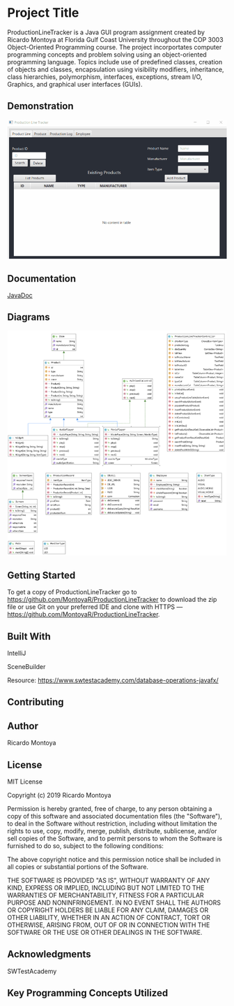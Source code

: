 # Project Title
ProductionLineTracker is a Java GUI program assignment created by Ricardo Montoya at Florida Gulf Coast University throughout the COP 3003 
Object-Oriented Programming course. The project incorportates computer programming concepts and problem solving using an object-oriented 
programming language. Topics include use of predefined classes, creation of objects and classes, encapsulation using visibility modifiers, 
inheritance, class hierarchies, polymorphism, interfaces, exceptions, stream I/O, Graphics, and graphical user interfaces (GUIs).

## Demonstration

![ProductionLineTracker](doc/ProductionLineTracker.gif)
## Documentation
[JavaDoc](http://localhost:63342/ProductionLineTracker/doc/index.html?_ijt=lutk0ckbc9qavev34c4va8kd24)
## Diagrams
![Diagram](/doc/Diagram.png)

## Getting Started
To get a copy of ProductionLineTracker go to https://github.com/MontoyaR/ProductionLineTracker to download the zip file or use Git on your
preferred IDE and clone with HTTPS — https://github.com/MontoyaR/ProductionLineTracker.

## Built With
IntelliJ

SceneBuilder

Resource: https://www.swtestacademy.com/database-operations-javafx/

## Contributing


## Author
Ricardo Montoya

## License
MIT License

Copyright (c) 2019 Ricardo Montoya

Permission is hereby granted, free of charge, to any person obtaining a copy
of this software and associated documentation files (the "Software"), to deal
in the Software without restriction, including without limitation the rights
to use, copy, modify, merge, publish, distribute, sublicense, and/or sell
copies of the Software, and to permit persons to whom the Software is
furnished to do so, subject to the following conditions:

The above copyright notice and this permission notice shall be included in all
copies or substantial portions of the Software.

THE SOFTWARE IS PROVIDED "AS IS", WITHOUT WARRANTY OF ANY KIND, EXPRESS OR
IMPLIED, INCLUDING BUT NOT LIMITED TO THE WARRANTIES OF MERCHANTABILITY,
FITNESS FOR A PARTICULAR PURPOSE AND NONINFRINGEMENT. IN NO EVENT SHALL THE
AUTHORS OR COPYRIGHT HOLDERS BE LIABLE FOR ANY CLAIM, DAMAGES OR OTHER
LIABILITY, WHETHER IN AN ACTION OF CONTRACT, TORT OR OTHERWISE, ARISING FROM,
OUT OF OR IN CONNECTION WITH THE SOFTWARE OR THE USE OR OTHER DEALINGS IN THE
SOFTWARE.

## Acknowledgments
SWTestAcademy

## Key Programming Concepts Utilized

